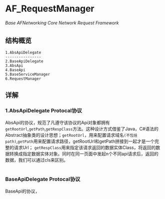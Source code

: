 # AF_RequestManager
###### Base AFNetworking Core Network Request Framework

## 结构概览
    1.AbsApiDelegate
    ----------------
    2.BaseApiDelegate
    3.AbsApi
    4.BaseApi
    5.BaseServiceManager
    6.RequestManager

## 详解
### 1.AbsApiDelegate Protocal协议
AbsApi的协议，规范了凡遵守该协议的Api对象都拥有`getRootUrl`,`getPath`,`getRespClass`方法。这种设计方式借鉴了Java，C#语法的Abstract抽象类的设计思想；`getRootUrl`，用来配置请求域名`(不包括path)`,`getPath`用来配置请求路径，getRootUrl和getPath拼接到一起才是一个完整的请求Url；
`getRespClass`用来指定该请求返回的数据实体Class，将返回的数据转换成指定数据实体对象。同时在同一页面中发起n个不同api请求后，返回的数据，我们可以通过cls来区别。<br><br>

### BaseApiDelegate Protocal协议
BaseApi的协议，
    





